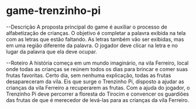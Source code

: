 # game-trenzinho-pi

--Descrição
A proposta principal do game é auxiliar o processo de alfabetização de crianças. O objetivo é completar a palavra exibida na tela com as letras que estão faltando. As letras também vão ser exibidas, mas em uma região diferente da palavra. O jogador deve clicar na letra e no lugar da palavra que ela deve ocupar.


--Roteiro
A história começa em um mundo imaginário, na vila Ferreiro, local onde todas as crianças se reúnem todos os dias para brincar e comer suas frutas favoritas. Certo dia, sem nenhuma explicação, todas as frutas desapareceram da vila. Eis que surge o Trenzinho Pi, disposto a ajudar as crianças da vila Ferreiro a recuperarem as frutas. Com a ajuda do jogador, o Trenzinho Pi deve percorrer a floresta do Tirocim e convencer os guardiões das frutas de que é merecedor de levá-las para as crianças da vila Ferreiro.


